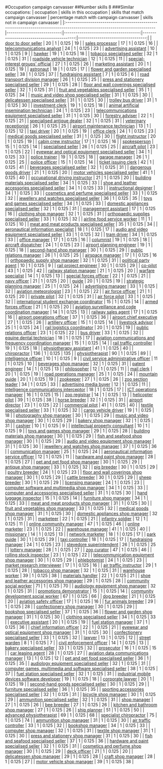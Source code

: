 #Occupation campaign canvasser
##Number skills 8
###Similar occupations:
| occupation                                                                                                                  |   skills in this occupation |   skills that match campaign canvasser |   percentage match with campaign canvasser |   skills not in campaign canvasser |
|:----------------------------------------------------------------------------------------------------------------------------|----------------------------:|---------------------------------------:|-------------------------------------------:|-----------------------------------:|
| [door to door seller](door_to_door_seller.md)                                                                               |                          20 |                                      1 |                                      0.125 |                                 19 |
| [sales processor](sales_processor.md)                                                                                       |                          17 |                                      1 |                                      0.125 |                                 16 |
| [telecommunications analyst](telecommunications_analyst.md)                                                                 |                          24 |                                      1 |                                      0.125 |                                 23 |
| [advertising assistant](advertising_assistant.md)                                                                           |                          10 |                                      1 |                                      0.125 |                                  9 |
| [hawker](hawker.md)                                                                                                         |                          19 |                                      1 |                                      0.125 |                                 18 |
| [tobacco specialised seller](tobacco_specialised_seller.md)                                                                 |                          32 |                                      1 |                                      0.125 |                                 31 |
| [roadside vehicle technician](roadside_vehicle_technician.md)                                                               |                          12 |                                      1 |                                      0.125 |                                 11 |
| [special-interest groups' official](special-interest_groups'_official.md)                                                   |                          27 |                                      1 |                                      0.125 |                                 26 |
| [marketing assistant](marketing_assistant.md)                                                                               |                          20 |                                      1 |                                      0.125 |                                 19 |
| [astronaut](astronaut.md)                                                                                                   |                          18 |                                      1 |                                      0.125 |                                 17 |
| [flower and garden specialised seller](flower_and_garden_specialised_seller.md)                                             |                          38 |                                      1 |                                      0.125 |                                 37 |
| [fundraising assistant](fundraising_assistant.md)                                                                           |                           7 |                                      1 |                                      0.125 |                                  6 |
| [road transport division manager](road_transport_division_manager.md)                                                       |                          26 |                                      1 |                                      0.125 |                                 25 |
| [press and stationery specialised seller](press_and_stationery_specialised_seller.md)                                       |                          29 |                                      1 |                                      0.125 |                                 28 |
| [floor and wall coverings specialised seller](floor_and_wall_coverings_specialised_seller.md)                               |                          32 |                                      1 |                                      0.125 |                                 31 |
| [fruit and vegetables specialised seller](fruit_and_vegetables_specialised_seller.md)                                       |                          35 |                                      1 |                                      0.125 |                                 34 |
| [music and video shop specialised seller](music_and_video_shop_specialised_seller.md)                                       |                          31 |                                      1 |                                      0.125 |                                 30 |
| [delicatessen specialised seller](delicatessen_specialised_seller.md)                                                       |                          31 |                                      1 |                                      0.125 |                                 30 |
| [trolley bus driver](trolley_bus_driver.md)                                                                                 |                          31 |                                      1 |                                      0.125 |                                 30 |
| [investment clerk](investment_clerk.md)                                                                                     |                          19 |                                      1 |                                      0.125 |                                 18 |
| [animal artificial insemination technician](animal_artificial_insemination_technician.md)                                   |                          24 |                                      1 |                                      0.125 |                                 23 |
| [telecommunications equipment specialised seller](telecommunications_equipment_specialised_seller.md)                       |                          31 |                                      1 |                                      0.125 |                                 30 |
| [forestry adviser](forestry_adviser.md)                                                                                     |                          22 |                                      1 |                                      0.125 |                                 21 |
| [specialised antique dealer](specialised_antique_dealer.md)                                                                 |                          32 |                                      1 |                                      0.125 |                                 31 |
| [veterinary receptionist](veterinary_receptionist.md)                                                                       |                          26 |                                      1 |                                      0.125 |                                 25 |
| [airport maintenance technician](airport_maintenance_technician.md)                                                         |                          13 |                                      1 |                                      0.125 |                                 12 |
| [taxi driver](taxi_driver.md)                                                                                               |                          20 |                                      1 |                                      0.125 |                                 19 |
| [office clerk](office_clerk.md)                                                                                             |                          24 |                                      1 |                                      0.125 |                                 23 |
| [medical goods specialised seller](medical_goods_specialised_seller.md)                                                     |                          31 |                                      1 |                                      0.125 |                                 30 |
| [flight instructor](flight_instructor.md)                                                                                   |                          20 |                                      1 |                                      0.125 |                                 19 |
| [cabin crew instructor](cabin_crew_instructor.md)                                                                           |                          17 |                                      1 |                                      0.125 |                                 16 |
| [spokesperson](spokesperson.md)                                                                                             |                          15 |                                      1 |                                      0.125 |                                 14 |
| [specialised seller](specialised_seller.md)                                                                                 |                          26 |                                      1 |                                      0.125 |                                 25 |
| [aircraft pilot](aircraft_pilot.md)                                                                                         |                          23 |                                      1 |                                      0.125 |                                 22 |
| [eyewear and optical equipment specialised seller](eyewear_and_optical_equipment_specialised_seller.md)                     |                          34 |                                      1 |                                      0.125 |                                 33 |
| [police trainer](police_trainer.md)                                                                                         |                          19 |                                      1 |                                      0.125 |                                 18 |
| [garage manager](garage_manager.md)                                                                                         |                          26 |                                      1 |                                      0.125 |                                 25 |
| [police officer](police_officer.md)                                                                                         |                          15 |                                      1 |                                      0.125 |                                 14 |
| [ticket issuing clerk](ticket_issuing_clerk.md)                                                                             |                          42 |                                      1 |                                      0.125 |                                 41 |
| [beverages specialised seller](beverages_specialised_seller.md)                                                             |                          32 |                                      1 |                                      0.125 |                                 31 |
| [dangerous goods driver](dangerous_goods_driver.md)                                                                         |                          21 |                                      1 |                                      0.125 |                                 20 |
| [motor vehicles specialised seller](motor_vehicles_specialised_seller.md)                                                   |                          41 |                                      1 |                                      0.125 |                                 40 |
| [occupational driving instructor](occupational_driving_instructor.md)                                                       |                          21 |                                      1 |                                      0.125 |                                 20 |
| [building materials specialised seller](building_materials_specialised_seller.md)                                           |                          34 |                                      1 |                                      0.125 |                                 33 |
| [shoe and leather accessories specialised seller](shoe_and_leather_accessories_specialised_seller.md)                       |                          34 |                                      1 |                                      0.125 |                                 33 |
| [instructional designer](instructional_designer.md)                                                                         |                          34 |                                      1 |                                      0.125 |                                 33 |
| [cosmetics and perfume specialised seller](cosmetics_and_perfume_specialised_seller.md)                                     |                          33 |                                      1 |                                      0.125 |                                 32 |
| [jewellery and watches specialised seller](jewellery_and_watches_specialised_seller.md)                                     |                          36 |                                      1 |                                      0.125 |                                 35 |
| [toys and games specialised seller](toys_and_games_specialised_seller.md)                                                   |                          34 |                                      1 |                                      0.125 |                                 33 |
| [domestic appliances specialised seller](domestic_appliances_specialised_seller.md)                                         |                          32 |                                      1 |                                      0.125 |                                 31 |
| [management assistant](management_assistant.md)                                                                             |                          17 |                                      1 |                                      0.125 |                                 16 |
| [clothing shop manager](clothing_shop_manager.md)                                                                           |                          32 |                                      1 |                                      0.125 |                                 31 |
| [orthopaedic supplies specialised seller](orthopaedic_supplies_specialised_seller.md)                                       |                          33 |                                      1 |                                      0.125 |                                 32 |
| [airline food service worker](airline_food_service_worker.md)                                                               |                          11 |                                      1 |                                      0.125 |                                 10 |
| [meat and meat products specialised seller](meat_and_meat_products_specialised_seller.md)                                   |                          35 |                                      1 |                                      0.125 |                                 34 |
| [aeronautical information specialist](aeronautical_information_specialist.md)                                               |                          18 |                                      1 |                                      0.125 |                                 17 |
| [audio and video equipment specialised seller](audio_and_video_equipment_specialised_seller.md)                             |                          33 |                                      1 |                                      0.125 |                                 32 |
| [tram driver](tram_driver.md)                                                                                               |                          34 |                                      1 |                                      0.125 |                                 33 |
| [office manager](office_manager.md)                                                                                         |                          17 |                                      1 |                                      0.125 |                                 16 |
| [columnist](columnist.md)                                                                                                   |                          19 |                                      1 |                                      0.125 |                                 18 |
| [aircraft dispatcher](aircraft_dispatcher.md)                                                                               |                          24 |                                      1 |                                      0.125 |                                 23 |
| [airport planning engineer](airport_planning_engineer.md)                                                                   |                          19 |                                      1 |                                      0.125 |                                 18 |
| [second-hand shop manager](second-hand_shop_manager.md)                                                                     |                          30 |                                      1 |                                      0.125 |                                 29 |
| [public relations manager](public_relations_manager.md)                                                                     |                          26 |                                      1 |                                      0.125 |                                 25 |
| [airspace manager](airspace_manager.md)                                                                                     |                          17 |                                      1 |                                      0.125 |                                 16 |
| [orthopaedic supply shop manager](orthopaedic_supply_shop_manager.md)                                                       |                          32 |                                      1 |                                      0.125 |                                 31 |
| [political party agent](political_party_agent.md)                                                                           |                          10 |                                      1 |                                      0.125 |                                  9 |
| [rail project engineer](rail_project_engineer.md)                                                                           |                          30 |                                      1 |                                      0.125 |                                 29 |
| [co-pilot](co-pilot.md)                                                                                                     |                          43 |                                      1 |                                      0.125 |                                 42 |
| [railway station manager](railway_station_manager.md)                                                                       |                          21 |                                      1 |                                      0.125 |                                 20 |
| [warfare specialist](warfare_specialist.md)                                                                                 |                          14 |                                      1 |                                      0.125 |                                 13 |
| [special forces officer](special_forces_officer.md)                                                                         |                          22 |                                      1 |                                      0.125 |                                 21 |
| [navy officer](navy_officer.md)                                                                                             |                          21 |                                      1 |                                      0.125 |                                 20 |
| [guide](guide.md)                                                                                                           |                          20 |                                      1 |                                      0.125 |                                 19 |
| [strategic planning manager](strategic_planning_manager.md)                                                                 |                          25 |                                      1 |                                      0.125 |                                 24 |
| [advertising manager](advertising_manager.md)                                                                               |                          33 |                                      1 |                                      0.125 |                                 32 |
| [aviation meteorologist](aviation_meteorologist.md)                                                                         |                          23 |                                      1 |                                      0.125 |                                 22 |
| [air force officer](air_force_officer.md)                                                                                   |                          21 |                                      1 |                                      0.125 |                                 20 |
| [private pilot](private_pilot.md)                                                                                           |                          32 |                                      1 |                                      0.125 |                                 31 |
| [air force pilot](air_force_pilot.md)                                                                                       |                          33 |                                      1 |                                      0.125 |                                 32 |
| [international student exchange coordinator](international_student_exchange_coordinator.md)                                 |                          15 |                                      1 |                                      0.125 |                                 14 |
| [armed forces officer](armed_forces_officer.md)                                                                             |                          21 |                                      1 |                                      0.125 |                                 20 |
| [aviation surveillance and code coordination manager](aviation_surveillance_and_code_coordination_manager.md)               |                          14 |                                      1 |                                      0.125 |                                 13 |
| [railway sales agent](railway_sales_agent.md)                                                                               |                          17 |                                      1 |                                      0.125 |                                 16 |
| [airport operations officer](airport_operations_officer.md)                                                                 |                          37 |                                      1 |                                      0.125 |                                 36 |
| [airport chief executive](airport_chief_executive.md)                                                                       |                          27 |                                      1 |                                      0.125 |                                 26 |
| [artillery officer](artillery_officer.md)                                                                                   |                          15 |                                      1 |                                      0.125 |                                 14 |
| [livestock advisor](livestock_advisor.md)                                                                                   |                          25 |                                      1 |                                      0.125 |                                 24 |
| [rail logistics coordinator](rail_logistics_coordinator.md)                                                                 |                          20 |                                      1 |                                      0.125 |                                 19 |
| [public relations officer](public_relations_officer.md)                                                                     |                          23 |                                      1 |                                      0.125 |                                 22 |
| [bus driver](bus_driver.md)                                                                                                 |                          33 |                                      1 |                                      0.125 |                                 32 |
| [equine dental technician](equine_dental_technician.md)                                                                     |                          18 |                                      1 |                                      0.125 |                                 17 |
| [aviation communications and frequency coordination manager](aviation_communications_and_frequency_coordination_manager.md) |                          15 |                                      1 |                                      0.125 |                                 14 |
| [rail traffic controller](rail_traffic_controller.md)                                                                       |                          19 |                                      1 |                                      0.125 |                                 18 |
| [physiotherapy assistant](physiotherapy_assistant.md)                                                                       |                          41 |                                      1 |                                      0.125 |                                 40 |
| [chiropractor](chiropractor.md)                                                                                             |                         136 |                                      1 |                                      0.125 |                                135 |
| [physiotherapist](physiotherapist.md)                                                                                       |                          90 |                                      1 |                                      0.125 |                                 89 |
| [intelligence officer](intelligence_officer.md)                                                                             |                          10 |                                      1 |                                      0.125 |                                  9 |
| [civil service administrative officer](civil_service_administrative_officer.md)                                             |                          11 |                                      1 |                                      0.125 |                                 10 |
| [beverages shop manager](beverages_shop_manager.md)                                                                         |                          32 |                                      1 |                                      0.125 |                                 31 |
| [patent engineer](patent_engineer.md)                                                                                       |                          14 |                                      1 |                                      0.125 |                                 13 |
| [philosopher](philosopher.md)                                                                                               |                          12 |                                      1 |                                      0.125 |                                 11 |
| [mail clerk](mail_clerk.md)                                                                                                 |                          20 |                                      1 |                                      0.125 |                                 19 |
| [road operations manager](road_operations_manager.md)                                                                       |                          25 |                                      1 |                                      0.125 |                                 24 |
| [mountain guide](mountain_guide.md)                                                                                         |                          20 |                                      1 |                                      0.125 |                                 19 |
| [zookeeper](zookeeper.md)                                                                                                   |                          27 |                                      1 |                                      0.125 |                                 26 |
| [zoo section leader](zoo_section_leader.md)                                                                                 |                          34 |                                      1 |                                      0.125 |                                 33 |
| [advertising media buyer](advertising_media_buyer.md)                                                                       |                          12 |                                      1 |                                      0.125 |                                 11 |
| [intelligence communications interceptor](intelligence_communications_interceptor.md)                                       |                          18 |                                      1 |                                      0.125 |                                 17 |
| [ICT operations manager](ICT_operations_manager.md)                                                                         |                          16 |                                      1 |                                      0.125 |                                 15 |
| [zoo registrar](zoo_registrar.md)                                                                                           |                          14 |                                      1 |                                      0.125 |                                 13 |
| [helicopter pilot](helicopter_pilot.md)                                                                                     |                          39 |                                      1 |                                      0.125 |                                 38 |
| [horse breeder](horse_breeder.md)                                                                                           |                          32 |                                      1 |                                      0.125 |                                 31 |
| [airport director](airport_director.md)                                                                                     |                          23 |                                      1 |                                      0.125 |                                 22 |
| [commercial pilot](commercial_pilot.md)                                                                                     |                          41 |                                      1 |                                      0.125 |                                 40 |
| [textile specialised seller](textile_specialised_seller.md)                                                                 |                          33 |                                      1 |                                      0.125 |                                 32 |
| [cargo vehicle driver](cargo_vehicle_driver.md)                                                                             |                          19 |                                      1 |                                      0.125 |                                 18 |
| [photography shop manager](photography_shop_manager.md)                                                                     |                          30 |                                      1 |                                      0.125 |                                 29 |
| [music and video shop manager](music_and_video_shop_manager.md)                                                             |                          30 |                                      1 |                                      0.125 |                                 29 |
| [bakery shop manager](bakery_shop_manager.md)                                                                               |                          32 |                                      1 |                                      0.125 |                                 31 |
| [cashier](cashier.md)                                                                                                       |                          10 |                                      1 |                                      0.125 |                                  9 |
| [intellectual property consultant](intellectual_property_consultant.md)                                                     |                          10 |                                      1 |                                      0.125 |                                  9 |
| [toys and games shop manager](toys_and_games_shop_manager.md)                                                               |                          29 |                                      1 |                                      0.125 |                                 28 |
| [building materials shop manager](building_materials_shop_manager.md)                                                       |                          30 |                                      1 |                                      0.125 |                                 29 |
| [fish and seafood shop manager](fish_and_seafood_shop_manager.md)                                                           |                          30 |                                      1 |                                      0.125 |                                 29 |
| [audio and video equipment shop manager](audio_and_video_equipment_shop_manager.md)                                         |                          31 |                                      1 |                                      0.125 |                                 30 |
| [jewellery and watches shop manager](jewellery_and_watches_shop_manager.md)                                                 |                          37 |                                      1 |                                      0.125 |                                 36 |
| [communication manager](communication_manager.md)                                                                           |                          25 |                                      1 |                                      0.125 |                                 24 |
| [aeronautical information service officer](aeronautical_information_service_officer.md)                                     |                          12 |                                      1 |                                      0.125 |                                 11 |
| [hardware and paint shop manager](hardware_and_paint_shop_manager.md)                                                       |                          28 |                                      1 |                                      0.125 |                                 27 |
| [pet and pet food shop manager](pet_and_pet_food_shop_manager.md)                                                           |                          30 |                                      1 |                                      0.125 |                                 29 |
| [antique shop manager](antique_shop_manager.md)                                                                             |                          33 |                                      1 |                                      0.125 |                                 32 |
| [pig breeder](pig_breeder.md)                                                                                               |                          30 |                                      1 |                                      0.125 |                                 29 |
| [poultry breeder](poultry_breeder.md)                                                                                       |                          24 |                                      1 |                                      0.125 |                                 23 |
| [floor and wall coverings shop manager](floor_and_wall_coverings_shop_manager.md)                                           |                          30 |                                      1 |                                      0.125 |                                 29 |
| [cattle breeder](cattle_breeder.md)                                                                                         |                          30 |                                      1 |                                      0.125 |                                 29 |
| [sheep breeder](sheep_breeder.md)                                                                                           |                          30 |                                      1 |                                      0.125 |                                 29 |
| [licensing manager](licensing_manager.md)                                                                                   |                          24 |                                      1 |                                      0.125 |                                 23 |
| [computer software and multimedia shop manager](computer_software_and_multimedia_shop_manager.md)                           |                          34 |                                      1 |                                      0.125 |                                 33 |
| [computer and accessories specialised seller](computer_and_accessories_specialised_seller.md)                               |                          31 |                                      1 |                                      0.125 |                                 30 |
| [hand luggage inspector](hand_luggage_inspector.md)                                                                         |                          15 |                                      1 |                                      0.125 |                                 14 |
| [furniture shop manager](furniture_shop_manager.md)                                                                         |                          34 |                                      1 |                                      0.125 |                                 33 |
| [meat and meat products shop manager](meat_and_meat_products_shop_manager.md)                                               |                          31 |                                      1 |                                      0.125 |                                 30 |
| [fruit and vegetables shop manager](fruit_and_vegetables_shop_manager.md)                                                   |                          33 |                                      1 |                                      0.125 |                                 32 |
| [medical goods shop manager](medical_goods_shop_manager.md)                                                                 |                          31 |                                      1 |                                      0.125 |                                 30 |
| [domestic appliances shop manager](domestic_appliances_shop_manager.md)                                                     |                          32 |                                      1 |                                      0.125 |                                 31 |
| [marketeer](marketeer.md)                                                                                                   |                          22 |                                      1 |                                      0.125 |                                 21 |
| [infantry soldier](infantry_soldier.md)                                                                                     |                          12 |                                      1 |                                      0.125 |                                 11 |
| [online community manager](online_community_manager.md)                                                                     |                          47 |                                      1 |                                      0.125 |                                 46 |
| [online marketer](online_marketer.md)                                                                                       |                          23 |                                      1 |                                      0.125 |                                 22 |
| [warehouse manager](warehouse_manager.md)                                                                                   |                          41 |                                      1 |                                      0.125 |                                 40 |
| [missionary](missionary.md)                                                                                                 |                          14 |                                      1 |                                      0.125 |                                 13 |
| [network marketer](network_marketer.md)                                                                                     |                          18 |                                      1 |                                      0.125 |                                 17 |
| [park guide](park_guide.md)                                                                                                 |                          30 |                                      1 |                                      0.125 |                                 29 |
| [taxi controller](taxi_controller.md)                                                                                       |                          18 |                                      1 |                                      0.125 |                                 17 |
| [fundraising manager](fundraising_manager.md)                                                                               |                          24 |                                      1 |                                      0.125 |                                 23 |
| [stevedore superintendent](stevedore_superintendent.md)                                                                     |                          26 |                                      1 |                                      0.125 |                                 25 |
| [lottery manager](lottery_manager.md)                                                                                       |                          28 |                                      1 |                                      0.125 |                                 27 |
| [zoo curator](zoo_curator.md)                                                                                               |                          47 |                                      1 |                                      0.125 |                                 46 |
| [rolling stock inspector](rolling_stock_inspector.md)                                                                       |                          23 |                                      1 |                                      0.125 |                                 22 |
| [telecommunication equipment shop manager](telecommunication_equipment_shop_manager.md)                                     |                          30 |                                      1 |                                      0.125 |                                 29 |
| [phlebotomist](phlebotomist.md)                                                                                             |                          24 |                                      1 |                                      0.125 |                                 23 |
| [market research interviewer](market_research_interviewer.md)                                                               |                          17 |                                      1 |                                      0.125 |                                 16 |
| [air traffic instructor](air_traffic_instructor.md)                                                                         |                          29 |                                      1 |                                      0.125 |                                 28 |
| [tobacco shop manager](tobacco_shop_manager.md)                                                                             |                          32 |                                      1 |                                      0.125 |                                 31 |
| [warehouse worker](warehouse_worker.md)                                                                                     |                          39 |                                      1 |                                      0.125 |                                 38 |
| [materials handler](materials_handler.md)                                                                                   |                          22 |                                      1 |                                      0.125 |                                 21 |
| [shoe and leather accessories shop manager](shoe_and_leather_accessories_shop_manager.md)                                   |                          29 |                                      1 |                                      0.125 |                                 28 |
| [community social worker](community_social_worker.md)                                                                       |                          71 |                                      1 |                                      0.125 |                                 70 |
| [audiology equipment shop manager](audiology_equipment_shop_manager.md)                                                     |                          32 |                                      1 |                                      0.125 |                                 31 |
| [promotions demonstrator](promotions_demonstrator.md)                                                                       |                          15 |                                      1 |                                      0.125 |                                 14 |
| [community development social worker](community_development_social_worker.md)                                               |                          67 |                                      1 |                                      0.125 |                                 66 |
| [dog breeder](dog_breeder.md)                                                                                               |                          21 |                                      1 |                                      0.125 |                                 20 |
| [aviation safety officer](aviation_safety_officer.md)                                                                       |                          17 |                                      1 |                                      0.125 |                                 16 |
| [fur animals breeder](fur_animals_breeder.md)                                                                               |                          29 |                                      1 |                                      0.125 |                                 28 |
| [confectionery shop manager](confectionery_shop_manager.md)                                                                 |                          30 |                                      1 |                                      0.125 |                                 29 |
| [bookshop specialised seller](bookshop_specialised_seller.md)                                                               |                          37 |                                      1 |                                      0.125 |                                 36 |
| [flower and garden shop manager](flower_and_garden_shop_manager.md)                                                         |                          31 |                                      1 |                                      0.125 |                                 30 |
| [clothing specialised seller](clothing_specialised_seller.md)                                                               |                          34 |                                      1 |                                      0.125 |                                 33 |
| [executive assistant](executive_assistant.md)                                                                               |                          20 |                                      1 |                                      0.125 |                                 19 |
| [fuel station manager](fuel_station_manager.md)                                                                             |                          37 |                                      1 |                                      0.125 |                                 36 |
| [chief information officer](chief_information_officer.md)                                                                   |                          22 |                                      1 |                                      0.125 |                                 21 |
| [eyewear and optical equipment shop manager](eyewear_and_optical_equipment_shop_manager.md)                                 |                          31 |                                      1 |                                      0.125 |                                 30 |
| [confectionery specialised seller](confectionery_specialised_seller.md)                                                     |                          33 |                                      1 |                                      0.125 |                                 32 |
| [lawyer](lawyer.md)                                                                                                         |                          13 |                                      1 |                                      0.125 |                                 12 |
| [street warden](street_warden.md)                                                                                           |                           8 |                                      1 |                                      0.125 |                                  7 |
| [civil enforcement officer](civil_enforcement_officer.md)                                                                   |                          14 |                                      1 |                                      0.125 |                                 13 |
| [bakery specialised seller](bakery_specialised_seller.md)                                                                   |                          33 |                                      1 |                                      0.125 |                                 32 |
| [prosecutor](prosecutor.md)                                                                                                 |                          16 |                                      1 |                                      0.125 |                                 15 |
| [car leasing agent](car_leasing_agent.md)                                                                                   |                          28 |                                      1 |                                      0.125 |                                 27 |
| [aviation data communications manager](aviation_data_communications_manager.md)                                             |                          13 |                                      1 |                                      0.125 |                                 12 |
| [pet and pet food specialised seller](pet_and_pet_food_specialised_seller.md)                                               |                          36 |                                      1 |                                      0.125 |                                 35 |
| [audiology equipment specialised seller](audiology_equipment_specialised_seller.md)                                         |                          32 |                                      1 |                                      0.125 |                                 31 |
| [computer games, multimedia and software specialised seller](computer_games,_multimedia_and_software_specialised_seller.md) |                          38 |                                      1 |                                      0.125 |                                 37 |
| [fuel station specialised seller](fuel_station_specialised_seller.md)                                                       |                          32 |                                      1 |                                      0.125 |                                 31 |
| [industrial mobile devices software developer](industrial_mobile_devices_software_developer.md)                             |                          19 |                                      1 |                                      0.125 |                                 18 |
| [corporate lawyer](corporate_lawyer.md)                                                                                     |                          20 |                                      1 |                                      0.125 |                                 19 |
| [second-hand goods specialised seller](second-hand_goods_specialised_seller.md)                                             |                          30 |                                      1 |                                      0.125 |                                 29 |
| [furniture specialised seller](furniture_specialised_seller.md)                                                             |                          36 |                                      1 |                                      0.125 |                                 35 |
| [sporting accessories specialised seller](sporting_accessories_specialised_seller.md)                                       |                          32 |                                      1 |                                      0.125 |                                 31 |
| [bicycle shop manager](bicycle_shop_manager.md)                                                                             |                          30 |                                      1 |                                      0.125 |                                 29 |
| [ammunition specialised seller](ammunition_specialised_seller.md)                                                           |                          32 |                                      1 |                                      0.125 |                                 31 |
| [shop manager](shop_manager.md)                                                                                             |                          27 |                                      1 |                                      0.125 |                                 26 |
| [bee breeder](bee_breeder.md)                                                                                               |                          27 |                                      1 |                                      0.125 |                                 26 |
| [kitchen and bathroom shop manager](kitchen_and_bathroom_shop_manager.md)                                                   |                          27 |                                      1 |                                      0.125 |                                 26 |
| [ship planner](ship_planner.md)                                                                                             |                          51 |                                      1 |                                      0.125 |                                 50 |
| [advanced physiotherapist](advanced_physiotherapist.md)                                                                     |                          69 |                                      1 |                                      0.125 |                                 68 |
| [specialist chiropractor](specialist_chiropractor.md)                                                                       |                          75 |                                      1 |                                      0.125 |                                 74 |
| [ammunition shop manager](ammunition_shop_manager.md)                                                                       |                          31 |                                      1 |                                      0.125 |                                 30 |
| [air traffic controller](air_traffic_controller.md)                                                                         |                          33 |                                      1 |                                      0.125 |                                 32 |
| [bookshop manager](bookshop_manager.md)                                                                                     |                          34 |                                      1 |                                      0.125 |                                 33 |
| [computer shop manager](computer_shop_manager.md)                                                                           |                          32 |                                      1 |                                      0.125 |                                 31 |
| [textile shop manager](textile_shop_manager.md)                                                                             |                          31 |                                      1 |                                      0.125 |                                 30 |
| [press and stationery shop manager](press_and_stationery_shop_manager.md)                                                   |                          31 |                                      1 |                                      0.125 |                                 30 |
| [fish and seafood specialised seller](fish_and_seafood_specialised_seller.md)                                               |                          37 |                                      1 |                                      0.125 |                                 36 |
| [hardware and paint specialised seller](hardware_and_paint_specialised_seller.md)                                           |                          32 |                                      1 |                                      0.125 |                                 31 |
| [cosmetics and perfume shop manager](cosmetics_and_perfume_shop_manager.md)                                                 |                          30 |                                      1 |                                      0.125 |                                 29 |
| [deck officer](deck_officer.md)                                                                                             |                          21 |                                      1 |                                      0.125 |                                 20 |
| [delicatessen shop manager](delicatessen_shop_manager.md)                                                                   |                          29 |                                      1 |                                      0.125 |                                 28 |
| [craft shop manager](craft_shop_manager.md)                                                                                 |                          28 |                                      1 |                                      0.125 |                                 27 |
| [motor vehicle shop manager](motor_vehicle_shop_manager.md)                                                                 |                          39 |                                      1 |                                      0.125 |                                 38 |
